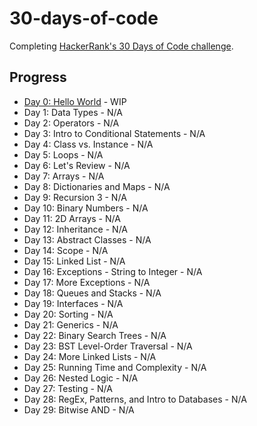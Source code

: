 # 30-days-of-code

Completing [HackerRank's 30 Days of Code challenge](https://www.hackerrank.com/domains/tutorials/30-days-of-code).

## Progress

- [Day 0: Hello World](./Days/00_HelloWorld) - WIP
- Day 1: Data Types - N/A
- Day 2: Operators - N/A
- Day 3: Intro to Conditional Statements - N/A
- Day 4: Class vs. Instance - N/A
- Day 5: Loops - N/A
- Day 6: Let's Review - N/A
- Day 7: Arrays - N/A
- Day 8: Dictionaries and Maps - N/A
- Day 9: Recursion 3 - N/A
- Day 10: Binary Numbers - N/A
- Day 11: 2D Arrays - N/A
- Day 12: Inheritance - N/A
- Day 13: Abstract Classes - N/A
- Day 14: Scope - N/A
- Day 15: Linked List - N/A
- Day 16: Exceptions - String to Integer - N/A
- Day 17: More Exceptions - N/A
- Day 18: Queues and Stacks - N/A
- Day 19: Interfaces - N/A
- Day 20: Sorting - N/A
- Day 21: Generics - N/A
- Day 22: Binary Search Trees - N/A
- Day 23: BST Level-Order Traversal - N/A
- Day 24: More Linked Lists - N/A
- Day 25: Running Time and Complexity - N/A
- Day 26: Nested Logic - N/A
- Day 27: Testing - N/A
- Day 28: RegEx, Patterns, and Intro to Databases - N/A
- Day 29: Bitwise AND - N/A

